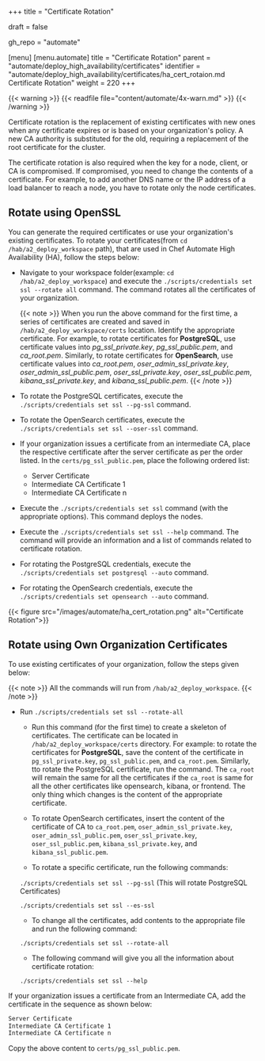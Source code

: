 +++
title = "Certificate Rotation"

draft = false

gh_repo = "automate"

[menu]
  [menu.automate]
    title = "Certificate Rotation"
    parent = "automate/deploy_high_availability/certificates"
    identifier = "automate/deploy_high_availability/certificates/ha_cert_rotaion.md Certificate Rotation"
    weight = 220
+++

{{< warning >}}
{{< readfile file="content/automate/4x-warn.md" >}}
{{< /warning >}}

Certificate rotation is the replacement of existing certificates with new ones when any certificate expires or is based on your organization's policy. A new CA authority is substituted for the old, requiring a replacement of the root certificate for the cluster.

The certificate rotation is also required when the key for a node, client, or CA is compromised. If compromised, you need to change the contents of a certificate. For example, to add another DNS name or the IP address of a load balancer to reach a node, you have to rotate only the node certificates.

## Rotate using OpenSSL

You can generate the required certificates or use your organization's existing certificates. To rotate your certificates(from `cd /hab/a2_deploy_workspace` path), that are used in Chef Automate High Availability (HA), follow the steps below:

-   Navigate to your workspace folder(example: `cd /hab/a2_deploy_workspace`) and execute the `./scripts/credentials set ssl --rotate all` command. The command rotates all the certificates of your organization.

    {{< note >}} When you run the above command for the first time, a series of certificates are created and saved in `/hab/a2_deploy_workspace/certs` location. Identify the appropriate certificate. For example, to rotate certificates for **PostgreSQL**, use certificate values into _pg_ssl_private.key_, _pg_ssl_public.pem_, and _ca_root.pem_. Similarly, to rotate certificates for **OpenSearch**, use certificate values into _ca_root.pem_, _oser_admin_ssl_private.key_, _oser_admin_ssl_public.pem_, _oser_ssl_private.key_, _oser_ssl_public.pem_, _kibana_ssl_private.key_, and _kibana_ssl_public.pem_. {{< /note >}}

-   To rotate the PostgreSQL certificates, execute the `./scripts/credentials set ssl --pg-ssl` command.

-   To rotate the OpenSearch certificates, execute the `./scripts/credentials set ssl --oser-ssl` command.

<!-- 4. Copy your *x.509 SSL certs* into the appropriate files in `certs/` folder. -->

<!-- - Place your root certificate into `ca_root.pem file`. -->

<!-- - Place your intermediate CA into the `pem` file. -->

-   If your organization issues a certificate from an intermediate CA, place the respective certificate after the server certificate as per the order listed. In the `certs/pg_ssl_public.pem`, place the following ordered list:

    -   Server Certificate
    -   Intermediate CA Certificate 1
    -   Intermediate CA Certificate n

-   Execute the `./scripts/credentials set ssl` command (with the appropriate options). This command deploys the nodes.

-   Execute the `./scripts/credentials set ssl --help` command. The command will provide an information and a list of commands related to certificate rotation.

-   For rotating the PostgreSQL credentials, execute the `./scripts/credentials set postgresql --auto` command.

-   For rotating the OpenSearch credentials, execute the `./scripts/credentials set opensearch --auto` command.

{{< figure src="/images/automate/ha_cert_rotation.png" alt="Certificate Rotation">}}

## Rotate using Own Organization Certificates

To use existing certificates of your organization, follow the steps given below:

{{< note >}} All the commands will run from `/hab/a2_deploy_workspace`. {{< /note >}}

-   Run `./scripts/credentials set ssl --rotate-all`

    -   Run this command (for the first time) to create a skeleton of certificates. The certificate can be located in `/hab/a2_deploy_workspace/certs` directory. For example: to rotate the certificates for **PostgreSQL**, save the content of the certificate in `pg_ssl_private.key`, `pg_ssl_public.pem`, and `ca_root.pem`. Similarly, tto rotate the PostgreSQL certificate, run the command. The `ca_root` will remain the same for all the certificates if the `ca_root` is same for all the other certificates like opensearch, kibana, or frontend. The only thing which changes is the content of the appropriate certificate.

    -   To rotate OpenSearch certificates, insert the content of the certificate of CA to `ca_root.pem`, `oser_admin_ssl_private.key`, `oser_admin_ssl_public.pem`, `oser_ssl_private.key`, `oser_ssl_public.pem`, `kibana_ssl_private.key`, and `kibana_ssl_public.pem`.

    -   To rotate a specific certificate, run the following commands:

    `./scripts/credentials set ssl --pg-ssl` (This will rotate PostgreSQL Certificates)

    `./scripts/credentials set ssl --es-ssl`

    -   To change all the certificates, add contents to the appropriate file and run the following command:

    `./scripts/credentials set ssl --rotate-all`

    -   The following command will give you all the information about certificate rotation:

    `./scripts/credentials set ssl --help`

If your organization issues a certificate from an Intermediate CA, add the certificate in the sequence as shown below:

```sh
Server Certificate
Intermediate CA Certificate 1
Intermediate CA Certificate n
```

Copy the above content to `certs/pg_ssl_public.pem`.
